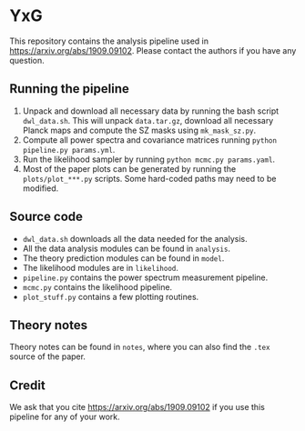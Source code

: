# YxG

This repository contains the analysis pipeline used in https://arxiv.org/abs/1909.09102. Please contact the authors if you have any question.

## Running the pipeline
1. Unpack and download all necessary data by running the bash script `dwl_data.sh`. This will unpack `data.tar.gz`, download all necessary Planck maps and compute the SZ masks using `mk_mask_sz.py`.
2. Compute all power spectra and covariance matrices running `python pipeline.py params.yml`.
3. Run the likelihood sampler by running `python mcmc.py params.yaml`.
3. Most of the paper plots can be generated by running the `plots/plot_***.py` scripts. Some hard-coded paths may need to be modified.

## Source code
- `dwl_data.sh` downloads all the data needed for the analysis.
- All the data analysis modules can be found in `analysis`.
- The theory prediction modules can be found in `model`.
- The likelihood modules are in `likelihood`.
- `pipeline.py` contains the power spectrum measurement pipeline.
- `mcmc.py` contains the likelihood pipeline.
- `plot_stuff.py` contains a few plotting routines.

## Theory notes
Theory notes can be found in `notes`, where you can also find the `.tex` source of the paper.

## Credit
We ask that you cite https://arxiv.org/abs/1909.09102 if you use this pipeline for any of your work.
